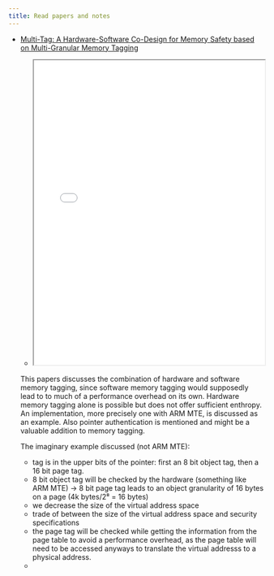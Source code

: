 ```yaml
---
title: Read papers and notes
---
```


- [Multi-Tag: A Hardware-Software Co-Design for Memory Safety
based on Multi-Granular Memory Tagging](https://pure.tugraz.at/ws/portalfiles/portal/60390380/multi_tag.pdf)
    - <iframe src="multi_tag.pdf" width="100%" height="600px"></iframe> 

    This papers discusses the combination of hardware and software memory tagging, since software memory tagging would supposedly lead to to much of a performance overhead on its own. Hardware memory tagging alone is possible but does not offer sufficient enthropy. An implementation, more precisely one with ARM MTE, is discussed as an example. Also pointer authentication is mentioned and might be a valuable addition to memory tagging. 

    The imaginary example discussed (not ARM MTE):
    - tag is in the upper bits of the pointer: first an 8 bit object tag, then a 16 bit page tag.
    - 8 bit object tag will be checked by the hardware (something like ARM MTE) -> 8 bit page tag leads to an object granularity of 16 bytes on a page (4k bytes/2⁸ = 16 bytes)
    - we decrease the size of the virtual address space
    - trade of between the size of the virtual address space and security specifications
    - the page tag will be checked while getting the information from the page table to avoid a performance overhead, as the page table will need to be accessed anyways to translate the virtual addresss to a physical address.
    - 
